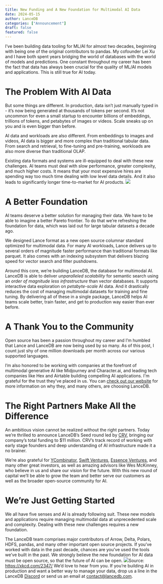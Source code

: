 ```yaml
---
title: New Funding and A New Foundation for Multimodal AI Data
date: 2024-05-15
author: LanceDB
categories: ["Announcement"]
draft: false
featured: false
---
```


I’ve been building data tooling for ML/AI for almost two decades, beginning with being one of the original contributors to pandas. My cofounder Lei Xu and I have both spent years bridging the world of databases with the world of models and predictions. One constant throughout my career has been the fact that data has always been crucial for the quality of ML/AI models and applications. This is still true for AI today.

# The Problem With AI Data

But some things are different. In production, data isn’t just manually typed in - it’s now being generated at thousands of tokens per second. It’s not uncommon for even a small startup to encounter billions of embeddings, trillions of tokens, and petabytes of images or videos. Scale sneaks up on you and is even bigger than before. 

AI data and workloads are also different. From embeddings to images and videos, AI data is bigger and more complex than traditional tabular data. From search and retrieval, to fine-tuning and pre-training, workloads are also more diverse than traditional OLAP. 

Existing data formats and systems are ill-equipped to deal with these new challenges. AI teams must deal with slow performance, greater complexity, and much higher costs. It means that your most expensive hires are spending way too much time dealing with low level data details. And it also leads to significantly longer time-to-market for AI products.
![](https://lh7-us.googleusercontent.com/71XJhlIVGTrl3rkQ2IJZk-1nZnMeBOv1KOvh0i1sXPs9M06grmDOkXWaoyMhkAms38fHpBgV73mzWaC5PdYGJjGuLaL9A-xod7XmnBC5AMi_sLucM5wnHcuFlLlUKNJKB8NleO-iwIB3eBFvATxsFt0)
# A Better Foundation

AI teams deserve a better solution for managing their data. We have to be able to imagine a better Pareto frontier. To do that we’re refreshing the foundation for data, which was laid out for large tabular datasets a decade ago.

We designed Lance format as a new open source columnar standard optimized for multimodal data. For many AI workloads, Lance delivers up to several orders of magnitude faster performance than traditional formats like parquet. It also comes with an indexing subsystem that delivers blazing speed for vector search and filter pushdowns.

Around this core, we’re building LanceDB, the database for multimodal AI. LanceDB is able to deliver *unparalleled scalability* for semantic search using an *order of magnitude less infrastructure* than vector databases. It supports interactive data exploration on *petabyte-scale* AI data. And it drastically reduces the cost of managing multimodal datasets for training and fine tuning. By delivering all of these in a single package, LanceDB helps AI teams scale better, train faster, and get to production way easier than ever before.

# A Thank You to the Community

Open source has been a passion throughout my career and I’m humbled that Lance and LanceDB are now being used by so many. As of this post, I count just shy of one million downloads per month across our various supported languages. 

I’m also honored to be working with companies at the forefront of multimodal generative AI like Midjourney and Character.ai, and leading tech companies like Hex and Airtable building compelling AI applications. I'm grateful for the trust they've placed in us. You can [check out our website](https://lancedb.com/case-studies) for more information on why they, and many others, are choosing LanceDB.

# The Right Partners Make All the Difference

An ambitious vision cannot be realized without the right partners. Today we’re thrilled to announce LanceDB’s Seed round led by [CRV](https://www.crv.com/), bringing our company’s total funding to $11 million. CRV’s track record of working with early stage founders and deep understanding of AI infrastructure made it a no brainer.

We’re also grateful for [YCombinator](https://www.ycombinator.com/), [Swift Ventures](https://www.swift.vc/), [Essence Ventures](https://www.essencevc.fund/), and many other great investors, as well as amazing advisors like Wes McKinney, who believe in us and share our vision for the future. With this new round of capital we’ll be able to grow the team and better serve our customers as well as the broader open-source community for AI.

# We’re Just Getting Started

We all have five senses and AI is already following suit. These new models and applications require managing multimodal data at unprecedented scale and complexity. Dealing with these new challenges requires a new foundation.

The LanceDB team comprises major contributors of Arrow, Delta, Polars, HDFS, pandas, and many other important open source projects. If you’ve worked with data in the past decade, chances are you’ve used the tools we’ve built in the past. We strongly believe the new foundation for AI data must be open source, so that the future of AI can be open.
![](https://lh7-us.googleusercontent.com/GF1vzkWLJAeqy--Md2YMC1jS1gJ7Oy7Nc6HKW-OgKitJFzUHoN88F37MMd9BRzpSeRlSbXkls6tC8nJxyjx0cxO2oeov_fM1nl4MaXcBsN5qqZG50Q7df0wofLlx3iCET7y-vGMXz8xk3FW-QgnbQmI)Source: https://xkcd.com/2347/
We’d love to hear from you. If you’re building AI in production and want a better way to manage your data, drop us a line in the LanceDB [Discord](https://discord.gg/G5DcmnZWKB) or send us an email at [contact@lancedb.com](mailto:contact@lancedb.com).
